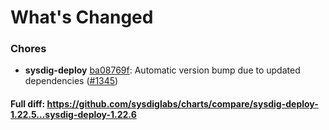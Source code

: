 # What's Changed

### Chores
- **sysdig-deploy** [ba08769f](https://github.com/sysdiglabs/charts/commit/ba08769f47ec7bd2e34aecb7c602d4d340dc1f81): Automatic version bump due to updated dependencies ([#1345](https://github.com/sysdiglabs/charts/issues/1345))
#### Full diff: https://github.com/sysdiglabs/charts/compare/sysdig-deploy-1.22.5...sysdig-deploy-1.22.6
